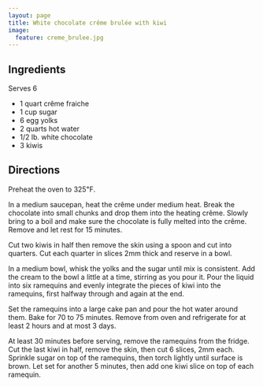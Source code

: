 ```yaml
---
layout: page
title: White chocolate crême brulée with kiwi
image:
  feature: creme_brulee.jpg
---
```


Ingredients
-----------

Serves 6

- 1 quart crême fraiche
- 1 cup sugar
- 6 egg yolks
- 2 quarts hot water
- 1/2 lb. white chocolate
- 3 kiwis

Directions
----------

Preheat the oven to 325℉.

In a medium saucepan, heat the crême under medium heat. Break the chocolate into small chunks and drop them into the heating crême. Slowly bring to a boil and make sure the chocolate is fully melted into the crême. Remove and let rest for 15 minutes.

Cut two kiwis in half then remove the skin using a spoon and cut into quarters. Cut each quarter in slices 2mm thick and reserve in a bowl.

In a medium bowl, whisk the yolks and the sugar until mix is consistent. Add the cream to the bowl a little at a time, stirring as you pour it. Pour the liquid into six ramequins and evenly integrate the pieces of kiwi into the ramequins, first halfway through and again at the end.

Set the ramequins into a large cake pan and pour the hot water around them. Bake for 70 to 75 minutes. Remove from oven and refrigerate for at least 2 hours and at most 3 days.

At least 30 minutes before serving, remove the ramequins from the fridge. Cut the last kiwi in half, remove the skin, then cut 6 slices, 2mm each. Sprinkle sugar on top of the ramequins, then torch lightly until surface is brown. Let set for another 5 minutes, then add one kiwi slice on top of each ramequin.
